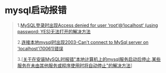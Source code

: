 # mysql启动报错



>1.[MySQL登录时出现Access denied for user ‘root‘@‘localhost‘ (using password: YES)无法打开的解决方法](https://blog.csdn.net/csh1807266489/article/details/94477928)
>
>
>
>2.[连接本地mysql时出现2003-Can't connect to MySql server on 'localhost'(10061)错误](https://blog.csdn.net/yyx3214/article/details/97097696)
>
>3.[[关于在安装MySQL时报错"本地计算机上的mysql服务启动后停止,某些服务在未由其他服务或程序使用时将自动停止"的解决方法](https://www.cnblogs.com/ytlds/p/5654996.html)]





